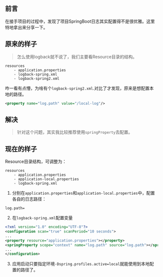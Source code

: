 ## 前言
在接手项目的过程中，发现了项目SpringBoot日志其实配置得不是很优雅。这里特地拿出来分享一下。

## 原来的样子
> 怎么使用logback就不说了，我们主要看Resource目录的结构。

```
resources
    - application.properties
    - logback-spring.xml
    - logback-spring2.xml
```
咋一看有点懵，为啥有个`logback-spring2.xml`.对比了才发现，原来是想配置本地的路径。
```xml
<property name="log.path" value="/local-log"/>
```

## 解决
> 针对这个问题，其实我比较推荐使用`springProperty`去配置。

## 现在的样子
Resource目录结构，可调整为：
```
resources
    - application.properties
    - application-local.properties
    - logback-spring.xml
```

1. 分别在`application.properties`和`application-local.properties`中，配置各自的日志路径：
```properties
log.path=
```

2. 在`logback-spring.xml`配置变量
```xml
<?xml version="1.0" encoding="UTF-8"?>
<configuration scan="true" scanPeriod="10 seconds">
...
<property resource="application.properties"></property>
<springProperty scope="context" name="log.path" source="log.path"></springProperty>
...
</configuration>
```

3. 应用启动只要指定环境`-Dspring.profiles.active=local`就能使用到本地配置的路径了。